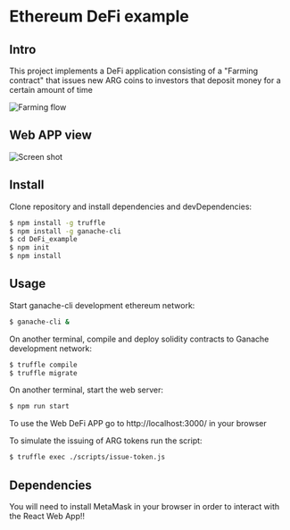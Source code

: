 # Ethereum DeFi example

## Intro
This project implements a DeFi application consisting of a "Farming contract" that issues new ARG coins 
to investors that deposit money for a certain amount of time

![Farming flow](./docs/FarmingExample.png)

## Web APP view

![Screen shot](./docs/APPscreenshot.png)

## Install

Clone repository and install dependencies and devDependencies:

```bash
$ npm install -g truffle
$ npm install -g ganache-cli
$ cd DeFi_example
$ npm init
$ npm install
```

## Usage

Start ganache-cli development ethereum network:
```bash
$ ganache-cli &
```

On another terminal, compile and deploy solidity contracts to Ganache development network:
```bash
$ truffle compile
$ truffle migrate
```

On another terminal, start the web server:
```bash
$ npm run start
```

To use the Web DeFi APP go to http://localhost:3000/ in your browser

To simulate the issuing of ARG tokens run the script:

```bash
$ truffle exec ./scripts/issue-token.js
```

## Dependencies

You will need to install MetaMask in your browser in order to interact with the React Web App!!

